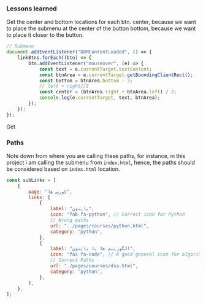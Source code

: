 ### Lessons learned

Get the center and bottom locations for each btn.
center, because we want to place the submenu at the center of the button
bottom, because we want to place it closer to the button.

```js
// Submenu
document.addEventListener("DOMContentLoaded", () => {
	linkBtns.forEach((btn) => {
		btn.addEventListener("mouseover", (e) => {
			const text = e.currentTarget.textContent;
			const btnArea = e.currentTarget.getBoundingClientRect();
			const bottom = btnArea.bottom - 3;
			// left + right//2
			const center = (btnArea.right + btnArea.left) / 2;
			console.log(e.currentTarget, text, btnArea);
		});
	});
});
```

Get

### Paths

Note down from where you are calling these paths, for instance, in this project i am calling the submenu from `index.html`, hence, the paths should be considered based on `index.html` location.

```js
const subLinks = [
	{
		page: "کورس ها",
		links: [
			{
				label: "پایتون",
				icon: "fab fa-python", // Correct icon for Python
				// Wrong paths
				url: "../pages/courses/python.html",
				category: "python",
			},
			{
				label: "الگوریتم ها با پایتون",
				icon: "fas fa-code", // A good general icon for algorithms
				// Correct Paths
				url: "./pages/courses/dsa.html",
				category: "python",
			},
		],
	},
];
```

